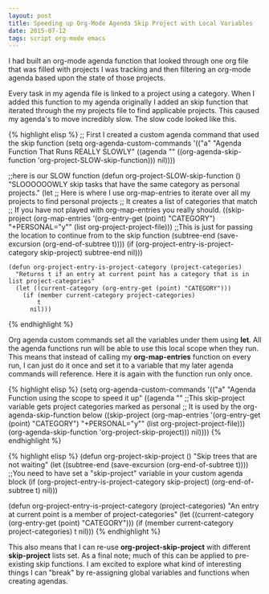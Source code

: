 ```yaml
---
layout: post
title: Speeding up Org-Mode Agenda Skip Project with Local Variables
date: 2015-07-12
tags: script org-mode emacs
---
```


I had built an org-mode agenda function that looked through one org file that was filled with projects I was tracking and then filtering an org-mode agenda based upon the state of those projects.

<!--more-->

Every task in my agenda file is linked to a project using a category.  When I added this function to my agenda originally I added an skip function that iterated through the my projects file to find applicable projects. This caused my agenda's to move incredibly slow. The slow code looked like this.

{% highlight elisp %}
  ;; First I created a custom agenda command that used the skip function
    (setq org-agenda-custom-commands
          '(("a"
             "Agenda Function That Runs REALLY SLOWLY"
             ((agenda ""
                      ((org-agenda-skip-function 'org-project-SLOW-skip-function)))
              nil))))

  ;;here is our SLOW function
    (defun org-project-SLOW-skip-function ()
      "SLOOOOOOWLY skip tasks that have the same category as personal projects."
      (let
          ;; Here is where I use org-map-entries to iterate over all my projects to find personal projects
          ;; It creates a list of categories that match
          ;; If you have not played with org-map-entries you really should.
          ((skip-project (org-map-entries '(org-entry-get (point) "CATEGORY")
                                          "+PERSONAL=\"y\""
                                          (list org-project-project-file)))
           ;;This is just for passing the location to continue from to the skip function
           (subtree-end (save-excursion (org-end-of-subtree t))))
        (if (org-project-entry-is-project-category skip-project)
            subtree-end
          nil)))

    (defun org-project-entry-is-project-category (project-categories)
      "Returns t if an entry at current point has a category that is in list project-categories"
      (let ((current-category (org-entry-get (point) "CATEGORY")))
        (if (member current-category project-categories)
            t
          nil)))
{% endhighlight %}

Org agenda custom commands set all the variables under them using **let**. All the agenda functions run will be able to use this local scope when they run. This means that instead of calling my **org-map-entries** function on every run, I can just do it once and set it to a variable that my later agenda commands will reference. Here it is again with the function run only once.

{% highlight elisp %}
  (setq org-agenda-custom-commands
        '(("a"
           "Agenda Function using the scope to speed it up"
           ((agenda ""
                    ;;This skip-project variable gets project categories marked as personal
                    ;; It is used by the org-agenda-skip-function below
                    ((skip-project (org-map-entries '(org-entry-get (point) "CATEGORY") "+PERSONAL=\"y\"" (list org-project-project-file)))
                     (org-agenda-skip-function 'org-project-skip-project)))
            nil))))
{% endhighlight %}

{% highlight elisp %}
  (defun org-project-skip-project ()
    "Skip trees that are not waiting"
    (let ((subtree-end (save-excursion (org-end-of-subtree t))))
      ;;You need to have set a "skip-project" variable in your custom agenda block
      (if (org-project-entry-is-project-category skip-project)
          (org-end-of-subtree t)
        nil)))

  (defun org-project-entry-is-project-category (project-categories)
    "An entry at current point is a member of project-categories"
    (let ((current-category (org-entry-get (point) "CATEGORY")))
      (if (member current-category project-categories)
          t
        nil)))
{% endhighlight %}

This also means that I can re-use **org-project-skip-project** with different **skip-project** lists set. As a final note; much of this can be applied to pre-existing skip functions. I am excited to explore what kind of interesting things I can "break" by re-assigning global variables and functions when creating agendas.

